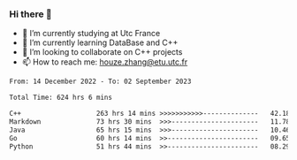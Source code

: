 ### Hi there 👋
- 🔭 I’m currently studying at Utc France
- 🌱 I’m currently learning DataBase and C++
- 👯 I’m looking to collaborate on C++ projects
- 📫 How to reach me: houze.zhang@etu.utc.fr

<!--START_SECTION:waka-->

```txt
From: 14 December 2022 - To: 02 September 2023

Total Time: 624 hrs 6 mins

C++                   263 hrs 14 mins >>>>>>>>>>>--------------   42.18 %
Markdown              73 hrs 30 mins  >>>----------------------   11.78 %
Java                  65 hrs 15 mins  >>>----------------------   10.46 %
Go                    60 hrs 14 mins  >>-----------------------   09.65 %
Python                51 hrs 44 mins  >>-----------------------   08.29 %
```

<!--END_SECTION:waka-->
